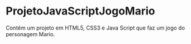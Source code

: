 # ProjetoJavaScriptJogoMario
 Contém um projeto em HTML5, CSS3 e Java Script que faz um jogo do personagem Mario.
